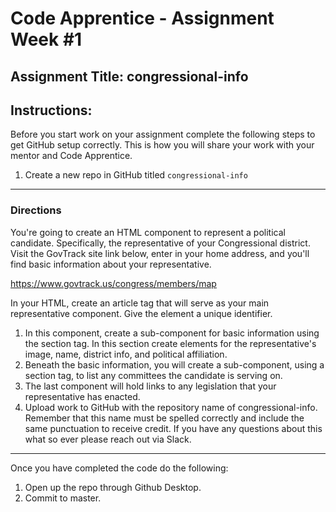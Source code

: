 # Code Apprentice - Assignment Week #1

## Assignment Title: congressional-info

## Instructions:

Before you start work on your assignment complete the following steps to get GitHub setup correctly. This is how you will share your work with your mentor and Code Apprentice.

1. Create a new repo in GitHub titled `congressional-info`
---

### Directions

You're going to create an HTML component to represent a political candidate. Specifically, the representative of your Congressional district. Visit the GovTrack site link below, enter in your home address, and you'll find basic information about your representative.

https://www.govtrack.us/congress/members/map

In your HTML, create an article tag that will serve as your main representative component. Give the element a unique identifier.

1. In this component, create a sub-component for basic information using the section tag. In this section create elements for the representative's image, name, district info, and political affiliation.
2. Beneath the basic information, you will create a sub-component, using a section tag, to list any committees the candidate is serving on.
3. The last component will hold links to any legislation that your representative has enacted.
4. Upload work to GitHub with the repository name of congressional-info. Remember that this name must be spelled correctly and include the same punctuation to receive credit. If you have any questions about this what so ever please reach out via Slack.

---

Once you have completed the code do the following:

1. Open up the repo through Github Desktop.
2. Commit to master.
